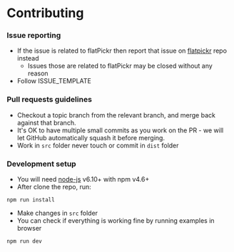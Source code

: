 # Contributing

###  Issue reporting
* If the issue is related to flatPickr then report that issue on [flatpickr](https://github.com/chmln/flatpickr/issues) repo instead
    - Issues those are related to flatPickr may be closed without any reason
* Follow ISSUE_TEMPLATE  


### Pull requests guidelines
* Checkout a topic branch from the relevant branch, and merge back against that branch.
* It's OK to have multiple small commits as you work on the PR - we will let GitHub automatically squash it before merging.
* Work in ``src`` folder never touch or commit in ``dist`` folder


### Development setup
* You will need [node-js](http://nodejs.org/) v6.10+ with npm v4.6+
* After clone the repo, run:
```
npm run install
```
* Make changes in ``src`` folder
* You can check if everything is working fine by running examples in browser
```
npm run dev
```
